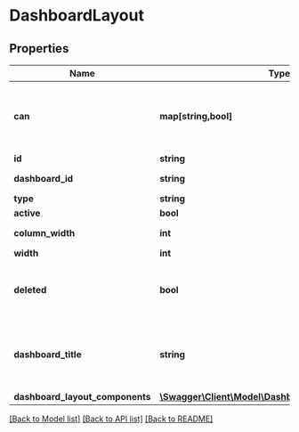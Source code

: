 # DashboardLayout

## Properties
Name | Type | Description | Notes
------------ | ------------- | ------------- | -------------
**can** | **map[string,bool]** | Operations the current user is able to perform on this object | [optional] 
**id** | **string** | Unique Id | [optional] 
**dashboard_id** | **string** | Id of Dashboard | [optional] 
**type** | **string** | Type | [optional] 
**active** | **bool** | Is Active | [optional] 
**column_width** | **int** | Column Width | [optional] 
**width** | **int** | Width | [optional] 
**deleted** | **bool** | Whether or not the dashboard layout is deleted. | [optional] 
**dashboard_title** | **string** | Title extracted from the dashboard this layout represents. | [optional] 
**dashboard_layout_components** | [**\Swagger\Client\Model\DashboardLayoutComponent[]**](DashboardLayoutComponent.md) | Components | [optional] 

[[Back to Model list]](../README.md#documentation-for-models) [[Back to API list]](../README.md#documentation-for-api-endpoints) [[Back to README]](../README.md)



